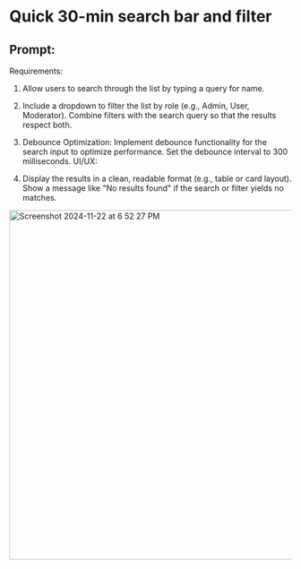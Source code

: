 # Quick 30-min search bar and filter

## Prompt:

Requirements:

1. Allow users to search through the list by typing a query for name.

2. Include a dropdown to filter the list by role (e.g., Admin, User, Moderator).
Combine filters with the search query so that the results respect both.

3. Debounce Optimization: Implement debounce functionality for the search input to optimize performance.
Set the debounce interval to 300 milliseconds.
UI/UX:

4. Display the results in a clean, readable format (e.g., table or card layout).
Show a message like "No results found" if the search or filter yields no matches.

<img width="624" alt="Screenshot 2024-11-22 at 6 52 27 PM" src="https://github.com/user-attachments/assets/f6bc39a3-a703-4ecc-8fb1-d4d141019462">


